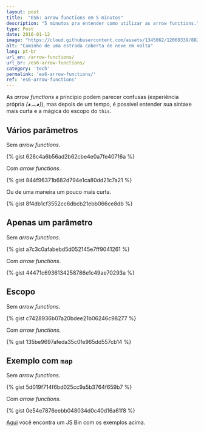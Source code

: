 ```yaml
---
layout: post
title:  "ES6: arrow functions em 5 minutos"
description: "5 minutos pra entender como utilizar as arrow functions."
type: Post
date: 2016-01-12
image: "https://cloud.githubusercontent.com/assets/1345662/12060339/882c0d30-af54-11e5-9f10-79da8f4f1f50.jpg"
alt: "Caminho de uma estrada coberta de neve em volta"
lang: pt-br
url_en: /arrow-functions/
url_br: /es6-arrow-functions/
category: 'tech'
permalink: 'es6-arrow-functions/'
ref: 'es6-arrow-functions'
---
```


As *arrow functions* a princípio podem parecer confusas (experiência própria *(◕︵◕)*), mas depois de um tempo, é possível entender sua sintaxe mais curta e a mágica do escopo do `this`.

## Vários parâmetros

Sem *arrow functions*. 

{% gist 626c4a6b56ad2b62cbe4e0a7fe40716a %}

Com *arrow functions*.

{% gist 844f96371b682d794e1ca80dd21c7a21 %}

Ou de uma maneira um pouco mais curta.

{% gist 8f4db1cf3552cc6dbcb21ebb066ce8db %}

## Apenas um parâmetro

Sem *arrow functions*.

{% gist a7c3c0afabebd5d052145e7ff9041261 %}

Com *arrow functions*.

{% gist 44471c6936134258786e1c49ae70293a %}

## Escopo

Sem *arrow functions*.

{% gist c7428936b07a20bdee21b06246c98277 %}

Com *arrow functions*.

{% gist 135be9697afeda35c0fe965dd557cb14 %}

## Exemplo com `map`

Sem *arrow functions*.

{% gist 5d019f714f6bd025cc9a5b3764f659b7 %}

Com *arrow functions*.

{% gist 0e54e7876eebb048034d0c40d16a61f8 %}

[Aqui](http://jsbin.com/nogobe/edit?js,console) você encontra um JS Bin com os exemplos acima.
